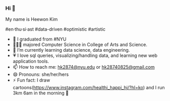 ### Hi 👋

My name is Heewon Kim

#en·thu·si·ast
#data-driven
#optimistic
#artistic

- 🗽 I graduated from #NYU
- 👩🏻‍💻 majored Computer Science in College of Arts and Science.
- 🌱 I’m currently learning data science, data engineering.  
- 💗 I love sql queries, visualizing/handling data, and learning new web application tools. 
- 📫 How to reach me: hk2874@nyu.edu or hk28740825@gmail.com
- 😄 Pronouns: she/her/hers
- ⚡ Fun fact: I draw cartoons(https://www.instagram.com/healthi_happi_hj/?hl=ko) and I run 3km 6am in the morning 🏃 
